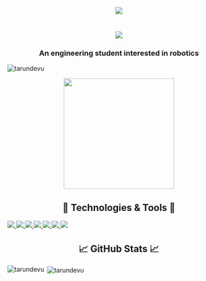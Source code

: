 <p align="center" > <img src="https://github.com/tarundevu/tarundevu/blob/main/starwarsgif-MadewithClipchamp-ezgif.com-video-to-gif-converter.gif" /> </p>
<h1 align="center">
    <img src="https://readme-typing-svg.herokuapp.com/?font=Righteous&size=35&center=true&vCenter=true&width=500&height=70&duration=3000&lines=Hi+👋+I'm+Tarun+Devu;𑀅𑀲𑁆𑀫𑁆𑀬𑀳𑀁+𑀢𑀭𑀼𑀡+𑀤𑁂𑀯𑀼;Welcome+to+my+profile;𑀲𑁆𑀯𑀸𑀕𑀢𑀁+𑀫𑀫+𑀅𑀭𑁆𑀥𑀫𑀼𑀔𑀮𑁂𑀔𑁆𑀬𑁂;" />
</h1>
<h3 align="center">An engineering student interested in robotics</h3>


<p align="left"> <img src="https://komarev.com/ghpvc/?username=tarundevu&label=Profile%20views&color=0e75b6&style=flat" alt="tarundevu" /> </p>
<p align="center"> <img width="250" src="https://media.giphy.com/media/v1.Y2lkPTc5MGI3NjExMnA2M24zMGc1NjVsdmY5d2RseGpvOHRsb3Y1bWF1ODN3M3BqcHI1NiZlcD12MV9pbnRlcm5hbF9naWZfYnlfaWQmY3Q9Zw/wwg1suUiTbCY8H8vIA/giphy-downsized-large.gif"> </p>

<h2 align="center"> 🔧 Technologies & Tools 🔨 </h2>
<p align="left"> 
  <a href="https://www.arduino.cc/"> <img src="https://skillicons.dev/icons?i=arduino"/> </a> 
  <a href="https://www.cprogramming.com/" "> <img src="https://skillicons.dev/icons?i=c"/> </a> 
  <a href="https://www.python.org" "> <img src="https://skillicons.dev/icons?i=python"/> </a> 
  <a href="https://java.com/" "> <img src="https://skillicons.dev/icons?i=java&theme=light"/> </a> 
  <a href="https://www.opencv.org" "> <img src="https://skillicons.dev/icons?i=opencv&theme=light"/> </a> 
  <a href="https://www.raspberrypi.com" "> <img src="https://skillicons.dev/icons?i=raspberrypi&theme=dark"/> </a> 
  <a href="https://code.visualstudio.com" "> <img src="https://skillicons.dev/icons?i=vscode"/> </a> 
  
  
</p>
  
<h2 align="center"> &#x1f4c8 GitHub Stats &#128200  </h2>
<p><img align="left" src="https://github-readme-stats.vercel.app/api/top-langs?username=tarundevu&show_icons=true&locale=en&layout=compact&title_color=36c5f5&text_color=c9cacc&icon_color=2bbc8a&bg_color=1d1f21" alt="tarundevu" /></p>

<p>&nbsp;<img align="center" src="https://github-readme-stats.vercel.app/api?username=tarundevu&show_icons=true&locale=en&title_color=36c5f5&text_color=c9cacc&icon_color=36c5f5&bg_color=1d1f21" alt="tarundevu" /></p>


